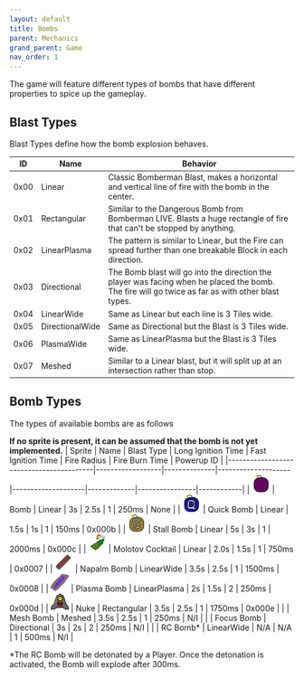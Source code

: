```yaml
---
layout: default
title: Bombs
parent: Mechanics
grand_parent: Game
nav_order: 1
---
```


The game will feature different types of bombs that have different properties to spice up the gameplay.

## Blast Types

Blast Types define how the bomb explosion behaves.

| ID   | Name            | Behavior                                                                                                                                          |
|------|-----------------|---------------------------------------------------------------------------------------------------------------------------------------------------|
| 0x00 | Linear          | Classic Bomberman Blast, makes a horizontal and vertical line of fire with the bomb in the center.                                                |
| 0x01 | Rectangular     | Similar to the Dangerous Bomb from Bomberman LIVE. Blasts a huge rectangle of fire that can't be stopped by anything.                             |
| 0x02 | LinearPlasma    | The pattern is similar to Linear, but the Fire can spread further than one breakable Block in each direction.                                     |
| 0x03 | Directional     | The Bomb blast will go into the direction the player was facing when he placed the bomb. The fire will go twice as far as with other blast types. |
| 0x04 | LinearWide      | Same as Linear but each line is 3 Tiles wide.                                                                                                     |
| 0x05 | DirectionalWide | Same as Directional but the Blast is 3 Tiles wide.                                                                                                |
| 0x06 | PlasmaWide      | Same as LinearPlasma but the Blast is 3 Tiles wide.                                                                                               |
| 0x07 | Meshed          | Similar to a Linear blast, but it will split up at an intersection rather than stop.                                                              |

## Bomb Types
The types of available bombs are as follows

**If no sprite is present, it can be assumed that the bomb is not yet implemented.**
| Sprite                                  | Name             | Blast Type   | Long Ignition Time | Fast Ignition Time | Fire Radius | Fire Burn Time | Powerup ID |
|-----------------------------------------|------------------|--------------|--------------------|--------------------|-------------|----------------|------------|
| ![](/assets/img/mb/Bomb.png)            | Bomb             | Linear       | 3s                 | 2.5s               | 1           | 250ms          | None       |
| ![](/assets/img/mb/QuickBomb.png)       | Quick Bomb       | Linear       | 1.5s               | 1s                 | 1           | 150ms          | 0x000b     |
| ![](/assets/img/mb/StallBomb.png)       | Stall Bomb       | Linear       | 5s                 | 3s                 | 1           | 2000ms         | 0x000c     |
| ![](/assets/img/mb/MolotovCocktail.png) | Molotov Cocktail | Linear       | 2.0s               | 1.5s               | 1           | 750ms          | 0x0007     |
| ![](/assets/img/mb/NapalmBomb.png)      | Napalm Bomb      | LinearWide   | 3.5s               | 2.5s               | 1           | 1500ms         | 0x0008     |
| ![](/assets/img/mb/PlasmaBomb.png)      | Plasma Bomb      | LinearPlasma | 2s                 | 1.5s               | 2           | 250ms          | 0x000d     |
| ![](/assets/img/mb/Nuke.png)            | Nuke             | Rectangular  | 3.5s               | 2.5s               | 1           | 1750ms         | 0x000e     |
|                                         | Mesh Bomb        | Meshed       | 3.5s               | 2.5s               | 1           | 250ms          | N/I        |
|                                         | Focus Bomb       | Directional  | 3s                 | 2s                 | 2           | 250ms          | N/I        |
|                                         | RC Bomb*         | LinearWide   | N/A                | N/A                | 1           | 500ms          | N/I        |

*The RC Bomb will be detonated by a Player. Once the detonation is activated, the Bomb will explode after 300ms.